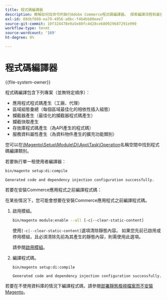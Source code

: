 ```yaml
---
title: 程式碼編譯器
description: 瞭解如何從命令列執行Adobe Commerce程式碼編譯器。 探索編譯流程和最佳化技術。
exl-id: 08dbf808-ea79-4956-a0bc-f464bb80eee7
source-git-commit: 10f324478e9a5e80fc4d28ce680929687291e990
workflow-type: tm+mt
source-wordcount: '169'
ht-degree: 0%

---
```


# 程式碼編譯器

{{file-system-owner}}

程式碼編譯包含下列專案（並無特定順序）：

- 應用程式程式碼產生（工廠、代理）
- 區域組態彙總（每個區域最佳化的相依性插入組態）
- 攔截器產生（最佳化的攔截器程式碼產生）
- 攔截快取產生
- 存放庫程式碼產生（為API產生的程式碼）
- 服務資料屬性產生（為資料物件產生的擴充功能類別）

您可以在[\Magento\Setup\Module\Di\App\Task\Operation][operation]名稱空間中找到程式碼編譯類別。

若要執行單一租使用者編譯器：

```bash
bin/magento setup:di:compile
```

```
Generated code and dependency injection configuration successfully.
```

若要在安裝Commerce應用程式之前編譯程式碼：

在某些情況下，您可能會想要在安裝Commerce應用程式之前編譯程式碼。

1. 啟用模組。

   ```bash
   bin/magento module:enable --all [-c|--clear-static-content]
   ```

   使用`[-c|--clear-static-content]`選項清除靜態內容。 如果您先前已啟用或停用模組，且必須清除先前為其產生的靜態內容，則需使用此選項。

   請參閱[啟用模組](../../installation/tutorials/manage-modules.md)。

1. 編譯程式碼。

   ```bash
   bin/magento setup:di:compile
   ```

   ```
   Generated code and dependency injection configuration successfully.
   ```

若要在不使用資料庫的情況下編譯程式碼，請參閱[部署靜態檢視檔案而不安裝Magento](../cli/static-view-file-deployment.md)。

<!-- link definitions -->

[operation]: https://github.com/magento/magento2/blob/2.4/setup/src/Magento/Setup/Module/Di/App/Task/Operation
